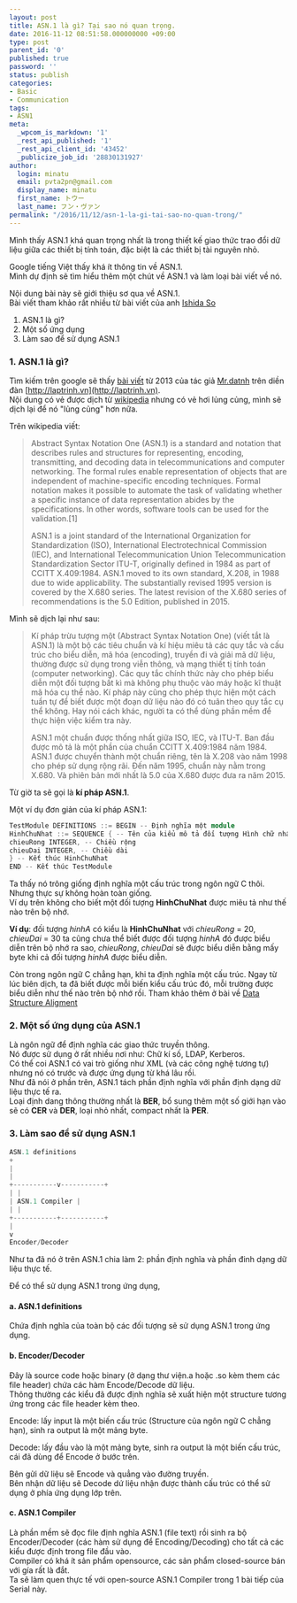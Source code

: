 ```yaml
---
layout: post
title: ASN.1 là gì? Tại sao nó quan trọng.
date: 2016-11-12 08:51:58.000000000 +09:00
type: post
parent_id: '0'
published: true
password: ''
status: publish
categories:
- Basic
- Communication
tags:
- ASN1
meta:
  _wpcom_is_markdown: '1'
  _rest_api_published: '1'
  _rest_api_client_id: '43452'
  _publicize_job_id: '28830131927'
author:
  login: minatu
  email: pvta2pn@gmail.com
  display_name: minatu
  first_name: トウー
  last_name: フン・ヴァン
permalink: "/2016/11/12/asn-1-la-gi-tai-sao-no-quan-trong/"
---
```

Mình thấy ASN.1 khá quan trọng nhất là trong thiết kế giao thức trao đổi dữ liệu giữa các thiết bị tính toán, đặc biệt là các thiết bị tài nguyên nhỏ.

Google tiếng Việt thấy khá ít thông tin về ASN.1.  
Mình dự định sẽ tìm hiểu thêm một chút về ASN.1 và làm loại bài viết về nó.

Nội dung bài này sẽ giới thiệu sơ qua về ASN.1.  
Bài viết tham khảo rất nhiều từ bài viết của anh [Ishida So](http://www5d.biglobe.ne.jp/~stssk/asn1/index.html)

1.  ASN.1 là gì?
2.  Một số ứng dụng
3.  Làm sao để sử dụng ASN.1

### 1. ASN.1 là gì?

Tìm kiếm trên google sẽ thấy [bài viết](http://laptrinh.vn/d/3211-gioi-thieu-ve-asn1.html) từ 2013 của tác giả [Mr.datnh](http://laptrinh.vn/m/2-mrdatnh.html) trên diền đàn [http://laptrinh.vn](http://laptrinh.vn).  
Nội dung có vẻ được dịch từ [wikipedia](https://en.wikipedia.org/wiki/Abstract_Syntax_Notation_One) nhưng có vẻ hơi lủng củng, mình sẽ dịch lại để nó "lủng củng" hơn nữa.

Trên wikipedia viết:

> Abstract Syntax Notation One (ASN.1) is a standard and notation that describes rules and structures for representing, encoding, transmitting, and decoding data in telecommunications and computer networking. The formal rules enable representation of objects that are independent of machine-specific encoding techniques. Formal notation makes it possible to automate the task of validating whether a specific instance of data representation abides by the specifications. In other words, software tools can be used for the validation.[1]
> 
> ASN.1 is a joint standard of the International Organization for Standardization (ISO), International Electrotechnical Commission (IEC), and International Telecommunication Union Telecommunication Standardization Sector ITU-T, originally defined in 1984 as part of CCITT X.409:1984. ASN.1 moved to its own standard, X.208, in 1988 due to wide applicability. The substantially revised 1995 version is covered by the X.680 series. The latest revision of the X.680 series of recommendations is the 5.0 Edition, published in 2015.

Mình sẽ dịch lại như sau:

> Kí pháp trừu tượng một (Abstract Syntax Notation One) (viết tắt là ASN.1) là một bộ các tiêu chuẩn và kí hiệu miêu tả các quy tắc và cấu trúc cho biểu diễn, mã hóa (encoding), truyền đi và giải mã dữ liệu, thường được sử dụng trong viễn thông, và mạng thiết tị tính toán (computer networking). Các quy tắc chính thức này cho phép biểu diễn một đối tượng bất kì mà không phụ thuộc vào máy hoặc kĩ thuật mã hóa cụ thể nào. Kí pháp này cũng cho phép thực hiện một cách tuần tự để biết được một đoạn dữ liệu nào đó có tuân theo quy tắc cụ thể không. Hay nói cách khác, người ta có thể dùng phần mềm để thực hiện việc kiểm tra này.
> 
> ASN.1 một chuẩn được thống nhất giữa ISO, IEC, và ITU-T. Ban đầu được mô tả là một phần của chuẩn CCITT X.409:1984 năm 1984. ASN.1 được chuyển thành một chuẩn riêng, tên là X.208 vào năm 1998 cho phép sử dụng rộng rãi. Đến năm 1995, chuẩn này nằm trong X.680. Và phiên bản mới nhất là 5.0 của X.680 được đưa ra năm 2015.

Từ giờ ta sẽ gọi là **kí pháp ASN.1**.

Một ví dụ đơn giản của kí pháp ASN.1:

```cpp  
TestModule DEFINITIONS ::= BEGIN -- Định nghĩa một module  
HinhChuNhat ::= SEQUENCE { -- Tên của kiểu mô tả đối tượng Hình chữ nhật  
chieuRong INTEGER, -- Chiều rộng  
chieuDai INTEGER, -- Chiều dài  
} -- Kết thúc HinhChuNhat  
END -- Kết thúc TestModule  
```

Ta thấy nó trông giống định nghĩa một cấu trúc trong ngôn ngữ C thôi. Nhưng thực sự không hoàn toàn giống.  
Ví dụ trên không cho biết một đối tượng **HinhChuNhat** được miêu tả như thế nào trên bộ nhớ.

**Ví dụ**: đối tượng _hinhA_ có kiểu là **HinhChuNhat** với _chieuRong_ = 20, _chieuDai_ = 30 ta cũng chưa thể biết được đối tượng _hinhA_ đó được biểu diễn trên bộ nhớ ra sao, _chieuRong_, _chieuDai_ sẽ được biểu diễn bằng mấy byte khi cả đối tượng _hinhA_ được biểu diễn.

Còn trong ngôn ngữ C chẳng hạn, khi ta định nghĩa một cấu trúc. Ngay từ lúc biên dịch, ta đã biết được mỗi biến kiểu cấu trúc đó, mỗi trường được biểu diễn như thế nào trên bộ nhớ rồi. Tham khảo thêm ở bài về [Data Structure Aligment](https://lazytrick.wordpress.com/2016/10/26/data-structure-alignment-la-gi-tai-sao-phai-hieu-no-khi-code-c/)

### 2. Một số ứng dụng của ASN.1

Là ngôn ngữ để định nghĩa các giao thức truyền thông.  
Nó được sử dụng ở rất nhiều nơi như: Chữ kí số, LDAP, Kerberos.  
Có thể coi ASN.1 có vai trò giống như XML (và các công nghệ tương tự) nhưng nó có trước và được ứng dụng từ khá lâu rồi.  
Như đã nói ở phần trên, ASN.1 tách phần định nghĩa với phần định dạng dữ liệu thực tế ra.  
Loại định dang thông thường nhất là **BER**, bổ sung thêm một số giới hạn vào sẽ có **CER** và **DER**, loại nhỏ nhất, compact nhất là **PER**.

### 3. Làm sao để sử dụng ASN.1

```cpp  
ASN.1 definitions  
+  
|  
|  
+-----------v-----------+  
| |  
| ASN.1 Compiler |  
| |  
+-----------+-----------+  
|  
v  
Encoder/Decoder  
```

Như ta đã nó ở trên ASN.1 chia làm 2: phần định nghĩa và phần đinh dạng dữ liệu thực tế.

Để có thể sử dụng ASN.1 trong ứng dụng,

#### a. ASN.1 definitions

Chứa định nghĩa của toàn bộ các đối tượng sẽ sử dụng ASN.1 trong ứng dụng.

#### b. Encoder/Decoder

Đây là source code hoặc binary (ở dạng thư viện.a hoặc .so kèm them các file header) chứa các hàm Encode/Decode dữ liệu.  
Thông thường các kiểu đã được định nghĩa sẽ xuất hiện một structure tương ứng trong các file header kèm theo.

Encode: lấy input là một biến cấu trúc (Structure của ngôn ngữ C chẳng hạn), sinh ra output là một mảng byte.

Decode: lấy đầu vào là một mảng byte, sinh ra output là một biến cấu trúc, cái đã dùng để Encode ở bước trên.

Bên gửi dữ liệu sẽ Encode và quẳng vào đường truyền.  
Bên nhận dữ liệu sẽ Decode dứ liệu nhận được thành cấu trúc có thể sử dụng ở phía ứng dụng lớp trên.

#### c. ASN.1 Compiler

Là phần mềm sẽ đọc file định nghĩa ASN.1 (file text) rồi sinh ra bộ Encoder/Decoder (các hàm sử dụng để Encoding/Decoding) cho tất cả các kiểu được định trong file đầu vào.  
Compiler có khá ít sản phẩm opensource, các sản phẩm closed-source bán với gía rất là đắt.  
Ta sẽ làm quen thực tế với open-source ASN.1 Compiler trong 1 bài tiếp của Serial này.